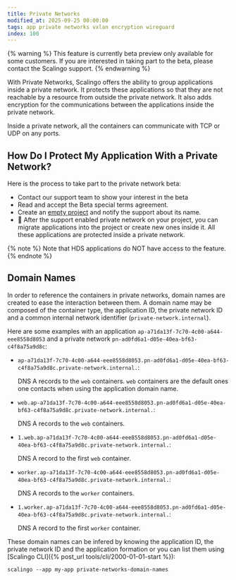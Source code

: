```yaml
---
title: Private Networks
modified_at: 2025-09-25 00:00:00
tags: app private networks vxlan encryption wireguard
index: 100
---
```


{% warning %}
This feature is currently beta preview only available for some customers. If you are interested in taking part to the beta, please contact the Scalingo support.
{% endwarning %}

With Private Networks, Scalingo offers the ability to group applications inside a private network. It protects these applications so that they are not reachable by a resource from outside the private network. It also adds encryption for the communications between the applications inside the private network.

Inside a private network, all the containers can communicate with TCP or UDP on any ports.

## How Do I Protect My Application With a Private Network?

Here is the process to take part to the private network beta:
- Contact our support team to show your interest in the beta
- Read and accept the Beta special terms agreement.
- Create an [empty project](https://doc.scalingo.com/platform/projects/overview) and notify the support about its name.
- 🚀 After the support enabled private network on your project, you can migrate applications into the project or create new ones inside it. All these applications are protected inside a private network.

{% note %}
Note that HDS applications do NOT have access to the feature.
{% endnote %}

## Domain Names

In order to reference the containers in private networks, domain names are created to ease the interaction between them. A domain name may be composed of the <span class="domain-name-ct">container type</span>, the <span class="domain-name-ap">application ID</span>, the <span  class="domain-name-pn">private network ID</span> and a common <span class="domain-name-nid">internal network identifier</span> (<code class="domain-name-nid">private-network.internal</code>).

Here are some examples with an
application <code class="domain-name-ap">ap-a71da13f-7c70-4c00-a644-eee8558d8053</code> and a
private network <code class="domain-name-pn">pn-ad0fd6a1-d05e-40ea-bf63-c4f8a75a9d8c</code>:

* <code><span class="domain-name-ap">ap-a71da13f-7c70-4c00-a644-eee8558d8053</span>.<span class="domain-name-pn">pn-ad0fd6a1-d05e-40ea-bf63-c4f8a75a9d8c</span>.<span class="domain-name-nid">private-network.internal.</span></code>:

  DNS A records to the `web` containers. `web` containers are the default ones one contacts when using the application domain name.

* <code><span class="domain-name-ct">web</span>.<span class="domain-name-ap">ap-a71da13f-7c70-4c00-a644-eee8558d8053</span>.<span class="domain-name-pn">pn-ad0fd6a1-d05e-40ea-bf63-c4f8a75a9d8c</span>.<span class="domain-name-nid">private-network.internal.</span></code>:

  DNS A records to the `web` containers.

* <code>1.<span class="domain-name-ct">web</span>.<span class="domain-name-ap">ap-a71da13f-7c70-4c00-a644-eee8558d8053</span>.<span class="domain-name-pn">pn-ad0fd6a1-d05e-40ea-bf63-c4f8a75a9d8c</span>.<span class="domain-name-nid">private-network.internal.</span></code>:

  DNS A record to the first `web` container.

* <code><span class="domain-name-ct">worker</span>.<span class="domain-name-ap">ap-a71da13f-7c70-4c00-a644-eee8558d8053</span>.<span class="domain-name-pn">pn-ad0fd6a1-d05e-40ea-bf63-c4f8a75a9d8c</span>.<span class="domain-name-nid">private-network.internal.</span></code>:

  DNS A records to the `worker` containers.

* <code>1.<span class="domain-name-ct">worker</span>.<span class="domain-name-ap">ap-a71da13f-7c70-4c00-a644-eee8558d8053</span>.<span class="domain-name-pn">pn-ad0fd6a1-d05e-40ea-bf63-c4f8a75a9d8c</span>.<span class="domain-name-nid">private-network.internal.</span></code>:

  DNS A record to the first `worker` container.

These domain names can be infered by knowing the application ID, the private network ID and the application formation or you can list them using [Scalingo CLI]({% post_url tools/cli/2000-01-01-start %}):

```
scalingo --app my-app private-networks-domain-names
```
